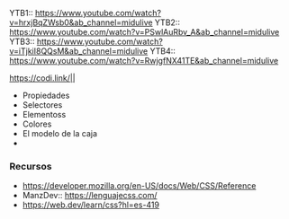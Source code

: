 

YTB1:: https://www.youtube.com/watch?v=hrxjBqZWsb0&ab_channel=midulive
YTB2:: https://www.youtube.com/watch?v=PSwlAuRbv_A&ab_channel=midulive
YTB3:: https://www.youtube.com/watch?v=iTjkiI8QQsM&ab_channel=midulive
YTB4:: https://www.youtube.com/watch?v=RwjgfNX41TE&ab_channel=midulive

https://codi.link/||



- Propiedades
- Selectores
- Elementoss
- Colores
- El modelo de la caja
- 


### Recursos

- https://developer.mozilla.org/en-US/docs/Web/CSS/Reference
- ManzDev:: https://lenguajecss.com/
- https://web.dev/learn/css?hl=es-419




